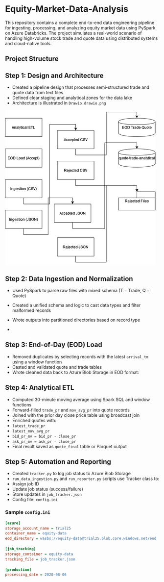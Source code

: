# Equity-Market-Data-Analysis

This repository contains a complete end-to-end data engineering pipeline for ingesting, processing, and analyzing equity market data using PySpark on Azure Databricks. The project simulates a real-world scenario of handling high-volume stock trade and quote data using distributed systems and cloud-native tools.

## Project Structure


## Step 1: Design and Architecture

- Created a pipeline design that processes semi-structured trade and quote data from text files
- Defined clear staging and analytical zones for the data lake
- Architecture is illustrated in `Drawio.drawio.png`
  
![Diagram for Equity Market Analysis](Drawio.drawio.png)

## Step 2: Data Ingestion and Normalization

- Used PySpark to parse raw files with mixed schema (T = Trade, Q = Quote)
- Created a unified schema and logic to cast data types and filter malformed records
- Wrote outputs into partitioned directories based on record type

- 
## Step 3: End-of-Day (EOD) Load

- Removed duplicates by selecting records with the latest `arrival_tm` using a window function
- Casted and validated quote and trade tables
- Wrote cleaned data back to Azure Blob Storage in EOD format:

## Step 4: Analytical ETL

- Computed 30-minute moving average using Spark SQL and window functions
- Forward-filled `trade_pr` and `mov_avg_pr` into quote records
- Joined with the prior day close price table using broadcast join
- Enriched quotes with:
- `latest_trade_pr`
- `latest_mov_avg_pr`
- `bid_pr_mv = bid_pr - close_pr`
- `ask_pr_mv = ask_pr - close_pr`
- Final result saved as `quote_final` table or Parquet output

## Step 5: Automation and Reporting

- Created `tracker.py` to log job status to Azure Blob Storage
- `run_data_ingestion.py` and `run_reporter.py` scripts use Tracker class to:
- Assign job ID
- Update job status (success/failure)
- Store updates in `job_tracker.json`
- Config file: `config.ini`

### Sample `config.ini`

```ini
[azure]
storage_account_name = trial25
container_name = equity-data
eod_directory = wasbs://equity-data@trial25.blob.core.windows.net/eod

[job_tracking]
storage_container = equity-data
tracking_file = job_tracker.json

[production]
processing_date = 2020-08-06


